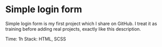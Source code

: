 # Simple login form

Simple login form is my first project which I share on GitHub. I treat it as training before adding real projects, exactly like this description.

Time: 1h
Stack: HTML, SCSS
